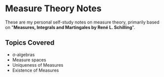 # Measure Theory Notes

These are my personal self-study notes on measure theory, primarily based on "**Measures, Integrals and Martingales by René L. Schilling**".

## Topics Covered

- σ-algebras
- Measure spaces
- Uniqueness of Measures
- Existence of Measures
